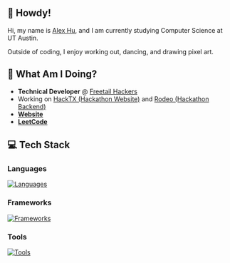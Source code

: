 ## 👋 Howdy!
Hi, my name is [Alex Hu](www.linkedin.com/in/ahuliangbo), and I am currently studying Computer Science at UT Austin.

Outside of coding, I enjoy working out, dancing, and drawing pixel art.

## 📍 What Am I Doing?
  - **Technical Developer** @ [Freetail Hackers](https://freetailhackers.com/) 
  - Working on [HackTX (Hackathon Website)](https://gitlab.com/freetail-hackers/hacktx-2024) and [Rodeo (Hackathon Backend)](https://gitlab.com/freetail-hackers/rodeo)
  - [**Website**](https://ahuliangbo.github.io)
  - [**LeetCode**](https://leetcode.com/u/FlabbyToes/)

## 💻 Tech Stack
### Languages
[![Languages](https://skillicons.dev/icons?i=c,cpp,cs,java,python,js,html,css&theme=dark)](https://skillicons.dev)
### Frameworks
[![Frameworks](https://skillicons.dev/icons?i=nodejs,threejs,svelte,prisma,vue&theme=dark)](https://skillicons.dev)
### Tools
[![Tools](https://skillicons.dev/icons?i=git,linux,unity,unreal,blender,vite,postgres&theme=dark)](https://skillicons.dev)
